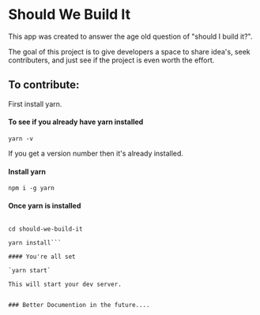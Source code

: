 Should We Build It 
==================

This app was created to answer the age old question of "should I build it?". 

The goal of this project is to give developers a space to share idea's, seek contributers, and just see if the project is even worth the effort. 


To contribute: 
---------------

First install yarn. 

#### To see if you already have yarn installed

`yarn -v`

If you get a version number then it's already installed.

#### Install yarn

`npm i -g yarn`

#### Once yarn is installed

```git clone https://github.com/ATwrx/should-we-build-it

cd should-we-build-it

yarn install```

#### You're all set

`yarn start` 

This will start your dev server. 


### Better Documention in the future.... 

